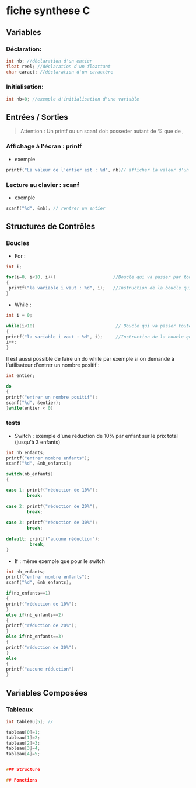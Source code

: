 # fiche synthese C

## Variables

### Déclaration:

```c
int nb; //déclaration d'un entier
float reel; //déclaration d'un floattant
char caract; //déclaration d'un caractère
```

### Initialisation:

```c
int nb=0; //exemple d'initialisation d'une variable
```

## Entrées / Sorties
>Attention : Un printf ou un scanf doit posseder autant de % que de ,


### Affichage à l'écran : printf

* exemple
```c
printf("La valeur de l'entier est : %d", nb)// afficher la valeur d'un entier
```


### Lecture au clavier : scanf

* exemple

```c
scanf("%d", &nb); // rentrer un entier
```

## Structures de Contrôles

### Boucles 
 
* For :

```c
int i;

for(i=0, i<10, i++)                      //Boucle qui va passer par toutes les valeurs de i pour i allant de 0 à 9
{
 printf("la variable i vaut : %d", i);   //Instruction de la boucle qui affiche la valeur de i
}
```

* While :

```c
int i = 0;

while(i<10)                               // Boucle qui va passer toutes les valeurs de i jusqu'à 9
{
printf("la variable i vaut : %d", i);     //Instruction de la boucle qui affiche la valeur de i
i++;                                      
}
```
Il est aussi possible de faire un do while par exemple si on demande à l'utilisateur d'entrer un nombre positif : 

```c
int entier;

do
{
printf("entrer un nombre positif");
scanf("%d", &entier);
}while(entier < 0)

```

### tests

* Switch : exemple d'une réduction de 10% par enfant sur le prix total (jusqu'à 3 enfants)
```c
int nb_enfants;
printf("entrer nombre enfants");
scanf("%d", &nb_enfants);

switch(nb_enfants)
{

case 1: printf("réduction de 10%");
        break;
        
case 2: printf("réduction de 20%");
        break;
        
case 3: printf("réduction de 30%");
        break;
       
default: printf("aucune réduction");
         break;
}

```

* If : même exemple que pour le switch

```c
int nb_enfants;
printf("entrer nombre enfants");
scanf("%d", &nb_enfants);

if(nb_enfants==1)
{
printf("réduction de 10%");
}
else if(nb_enfants==2)
{
printf("réduction de 20%");
}
else if(nb_enfants==3)
{
printf("réduction de 30%");
}
else
{
printf("aucune réduction")
}
```

## Variables Composées

### Tableaux
```c
int tableau[5]; //

tableau[0]=1;
tableau[1]=2;
tableau[2]=3;
tableau[3]=4;
tableau[4]=5;


### Structure

## Fonctions
